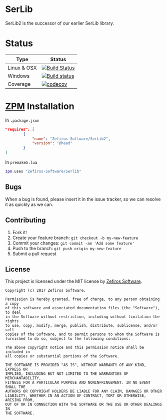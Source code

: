 # SerLib
SerLib2 is the successor of our earlier SerLib library.

# Status
Type        | Status
----------- | -------
Linux & OSX | [![Build Status](https://travis-ci.org/Zefiros-Software/SerLib2.svg?branch=master)](https://travis-ci.org/Zefiros-Software/SerLib2)
Windows     | [![Build status](https://ci.appveyor.com/api/projects/status/2cdkl820n5ohn9i7?svg=true)](https://ci.appveyor.com/project/PaulVisscher/serlib2)
Coverage	| [![codecov](https://codecov.io/gh/Zefiros-Software/SerLib2/branch/master/graph/badge.svg)](https://codecov.io/gh/Zefiros-Software/SerLib2)

# [ZPM](http://zpm.zefiros.eu) Installation
In `.package.json`
```json
"requires": [
		{
			"name": "Zefiros-Software/SerLib2",
			"version": "@head"
		}
]
```

In `premake5.lua`
```lua
zpm.uses "Zefiros-Software/Serlib"
```

## Bugs
When a bug is found, please insert it in the issue tracker, so we can resolve it as quickly as we can.

## Contributing
1. Fork it!
2. Create your feature branch: `git checkout -b my-new-feature`
3. Commit your changes: `git commit -am 'Add some feature'`
4. Push to the branch: `git push origin my-new-feature`
5. Submit a pull request

## License
This project is licensed under the MIT license by [Zefiros Software](https://zefiros.eu).

```
Copyright (c) 2017 Zefiros Software.

Permission is hereby granted, free of charge, to any person obtaining a copy
of this software and associated documentation files (the "Software"), to deal
in the Software without restriction, including without limitation the rights
to use, copy, modify, merge, publish, distribute, sublicense, and/or sell
copies of the Software, and to permit persons to whom the Software is
furnished to do so, subject to the following conditions:

The above copyright notice and this permission notice shall be included in
all copies or substantial portions of the Software.

THE SOFTWARE IS PROVIDED "AS IS", WITHOUT WARRANTY OF ANY KIND, EXPRESS OR
IMPLIED, INCLUDING BUT NOT LIMITED TO THE WARRANTIES OF MERCHANTABILITY,
FITNESS FOR A PARTICULAR PURPOSE AND NONINFRINGEMENT. IN NO EVENT SHALL THE
AUTHORS OR COPYRIGHT HOLDERS BE LIABLE FOR ANY CLAIM, DAMAGES OR OTHER
LIABILITY, WHETHER IN AN ACTION OF CONTRACT, TORT OR OTHERWISE, ARISING FROM,
OUT OF OR IN CONNECTION WITH THE SOFTWARE OR THE USE OR OTHER DEALINGS IN
THE SOFTWARE.
```